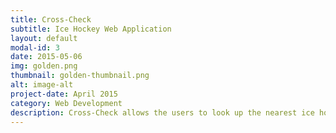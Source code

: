 ```yaml
---
title: Cross-Check
subtitle: Ice Hockey Web Application
layout: default
modal-id: 3
date: 2015-05-06
img: golden.png
thumbnail: golden-thumbnail.png
alt: image-alt
project-date: April 2015
category: Web Development
description: Cross-Check allows the users to look up the nearest ice hockey rink in Northern California and provides a list of hockey coaches for that particular hockey rink. Additionally, coaches can create a profile and add their experience and contact info for hockey players who are looking to start playing ice hockey or refine their skills. Cross-Check was engineered in Ruby with Sinatra, and using the Google Maps API.
---
```

